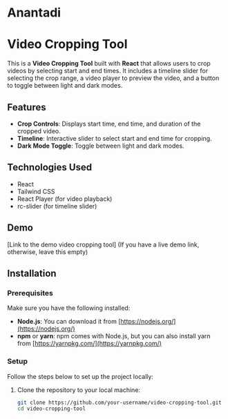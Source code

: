 # Anantadi
# Video Cropping Tool

This is a **Video Cropping Tool** built with **React** that allows users to crop videos by selecting start and end times. It includes a timeline slider for selecting the crop range, a video player to preview the video, and a button to toggle between light and dark modes.

## Features

- **Crop Controls**: Displays start time, end time, and duration of the cropped video.
- **Timeline**: Interactive slider to select start and end time for cropping.
- **Dark Mode Toggle**: Toggle between light and dark modes.
  
## Technologies Used

- React
- Tailwind CSS
- React Player (for video playback)
- rc-slider (for timeline slider)

## Demo

[Link to the demo video cropping tool] (If you have a live demo link, otherwise, leave this empty)

## Installation

### Prerequisites

Make sure you have the following installed:

- **Node.js**: You can download it from [https://nodejs.org/](https://nodejs.org/)
- **npm** or **yarn**: npm comes with Node.js, but you can also install yarn from [https://yarnpkg.com/](https://yarnpkg.com/)

### Setup

Follow the steps below to set up the project locally:

1. Clone the repository to your local machine:

   ```bash
   git clone https://github.com/your-username/video-cropping-tool.git
   cd video-cropping-tool
   ```
